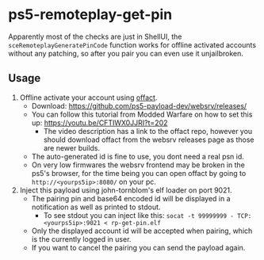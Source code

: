 # ps5-remoteplay-get-pin

Apparently most of the checks are just in ShellUI, the `sceRemoteplayGeneratePinCode` function works for offline activated accounts without any patching, so after you pair you can even use it unjailbroken.

## Usage
1. Offline activate your account using [offact](https://github.com/ps5-payload-dev/offact).
    - Download: https://github.com/ps5-payload-dev/websrv/releases/
    - You can follow this tutorial from Modded Warfare on how to set this up: https://youtu.be/CFTIWX0JJRI?t=202
        - The video description has a link to the offact repo, however you should download offact from the websrv releases page as those are newer builds.
    - The auto-generated id is fine to use, you dont need a real psn id.
    - On very low firmwares the websrv frontend may be broken in the ps5's browser, for the time being you can open offact by going to `http://<yourps5ip>:8080/` on your pc.
2. Inject this payload using john-tornblom's elf loader on port 9021.
    - The pairing pin and base64 encoded id will be displayed in a notification as well as printed to stdout.
        - To see stdout you can inject like this: `socat -t 99999999 - TCP:<yourps5ip>:9021 < rp-get-pin.elf`
    - Only the displayed account id will be accepted when pairing, which is the currently logged in user.
    - If you want to cancel the pairing you can send the payload again.
